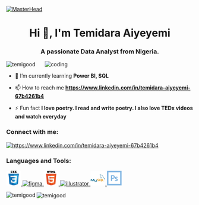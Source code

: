 [![MasterHead](https://img.freepik.com/free-vector/illustration-data-analysis-graph_53876-18131.jpg?size=626&ext=jpg&ga=GA1.2.773955689.1682997214&semt=robertav1_2_sidr)](https://rishavchanda.io)
<h1 align="center">Hi 👋, I'm Temidara Aiyeyemi</h1>
<h3 align="center">A passionate Data Analyst from Nigeria.</h3>
<img align="right" alt="coding" width="400" src="https://img.freepik.com/free-vector/data-inform-illustration-concept_114360-864.jpg?w=2000">

<p align="left"> <img src="https://komarev.com/ghpvc/?username=temigood&label=Profile%20views&color=0e75b6&style=flat" alt="temigood" /> </p>

- 🌱 I’m currently learning **Power BI, SQL**

- 📫 How to reach me **https://www.linkedin.com/in/temidara-aiyeyemi-67b4261b4**

- ⚡ Fun fact **I love poetry. I read and write poetry. I also love TEDx videos and watch everyday**

<h3 align="left">Connect with me:</h3>
<p align="left">
<a href="https://linkedin.com/in/https://www.linkedin.com/in/temidara-aiyeyemi-67b4261b4" target="blank"><img align="center" src="https://raw.githubusercontent.com/rahuldkjain/github-profile-readme-generator/master/src/images/icons/Social/linked-in-alt.svg" alt="https://www.linkedin.com/in/temidara-aiyeyemi-67b4261b4" height="30" width="40" /></a>
</p>

<h3 align="left">Languages and Tools:</h3>
<p align="left"> <a href="https://www.w3schools.com/css/" target="_blank" rel="noreferrer"> <img src="https://raw.githubusercontent.com/devicons/devicon/master/icons/css3/css3-original-wordmark.svg" alt="css3" width="40" height="40"/> </a> <a href="https://www.figma.com/" target="_blank" rel="noreferrer"> <img src="https://www.vectorlogo.zone/logos/figma/figma-icon.svg" alt="figma" width="40" height="40"/> </a> <a href="https://www.w3.org/html/" target="_blank" rel="noreferrer"> <img src="https://raw.githubusercontent.com/devicons/devicon/master/icons/html5/html5-original-wordmark.svg" alt="html5" width="40" height="40"/> </a> <a href="https://www.adobe.com/in/products/illustrator.html" target="_blank" rel="noreferrer"> <img src="https://www.vectorlogo.zone/logos/adobe_illustrator/adobe_illustrator-icon.svg" alt="illustrator" width="40" height="40"/> </a> <a href="https://www.mysql.com/" target="_blank" rel="noreferrer"> <img src="https://raw.githubusercontent.com/devicons/devicon/master/icons/mysql/mysql-original-wordmark.svg" alt="mysql" width="40" height="40"/> </a> <a href="https://www.photoshop.com/en" target="_blank" rel="noreferrer"> <img src="https://raw.githubusercontent.com/devicons/devicon/master/icons/photoshop/photoshop-line.svg" alt="photoshop" width="40" height="40"/> </a> </p>

<p><img align="left" src="https://github-readme-stats.vercel.app/api/top-langs?username=temigood&show_icons=true&locale=en&layout=compact" alt="temigood" /></p>

<p>&nbsp;<img align="center" src="https://github-readme-stats.vercel.app/api?username=temigood&show_icons=true&locale=en" alt="temigood" /></p>
